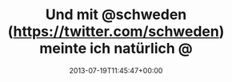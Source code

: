 ---
retweeted: false
source: <a href="http://tapbots.com/tweetbot" rel="nofollow">Tweetbot for iOS</a>
entities:
  hashtags: []
  symbols: []
  user_mentions:
  - name: Schweden Notizen
    screen_name: Schweden
    indices:
    - '8'
    - '17'
    id_str: '17123852'
    id: '17123852'
  - name: Sweden
    screen_name: Sweden
    indices:
    - '39'
    - '46'
    id_str: '20927633'
    id: '20927633'
  - name: Wir leben Aachen
    screen_name: wirlebenAC
    indices:
    - '57'
    - '68'
    id_str: '1655543680697085952'
    id: '1655543680697085952'
  urls: []
display_text_range:
- '0'
- '68'
favorite_count: '0'
id_str: '358190930571952128'
truncated: false
retweet_count: '0'
id: '358190930571952128'
created_at: Fri Jul 19 11:45:47 +0000 2013
favorited: false
full_text: Und mit [@schweden](https://twitter.com/schweden) meinte ich natürlich
  [@sweden](https://twitter.com/sweden).  :-) /cc [@wirlebenAC](https://twitter.com/wirlebenAC)
lang: de
tags:
- pesos/twitter
date: '2013-07-19T11:45:47+00:00'
src: https://twitter.com/bascht/status/358190930571952128
original_url: https://twitter.com/bascht/status/358190930571952128
type: twitter_tweet
text: Und mit [@schweden](https://twitter.com/schweden) meinte ich natürlich [@sweden](https://twitter.com/sweden).  :-)
  /cc [@wirlebenAC](https://twitter.com/wirlebenAC)
title: Und mit @schweden (https://twitter.com/schweden) meinte ich natürlich @

---